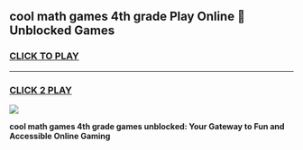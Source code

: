 
## cool math games 4th grade Play Online 👋 Unblocked Games
<h3>
<a href="https://news.freeplayer.one?title=cool_math_games_4th_grade&ref=17CMG">CLICK TO PLAY</a></h3>
<hr>

<h3>
<a href="https://news.freeplayer.one?title=cool_math_games_4th_grade&ref=17CMG">CLICK 2 PLAY</a>
  
</h3>

<a href="https://news.freeplayer.one?title=cool_math_games_4th_grade&ref=17CMG/"><img src="https://clearcache.store/games.png"></a>


**cool math games 4th grade games unblocked: Your Gateway to Fun and Accessible Online Gaming**

